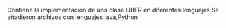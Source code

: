 Contiene la implementaciòn de una clase UBER en diferentes lenguajes
Se añadieron archivos con lenguajes java,Python
